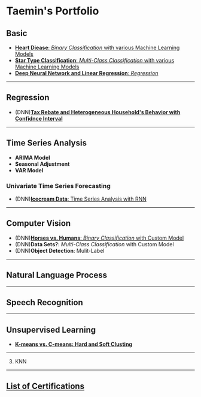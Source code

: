 # Taemin's Portfolio


## Basic

- [**Heart Diease**: _Binary Classification_ with various Machine Learning Models](https://github.com/TaeminDA/portfolio/blob/main/basic/binary/Heart_Diease_Classification_V1.ipynb)
- [**Star Type Classification**: _Multi-Class Classification_ with various Machine Learning Models](https://github.com/TaeminDA/portfolio/blob/main/basic/multiclass/Star_Classification_V1.ipynb)
- [**Deep Neural Network and Linear Regression**: _Regression_](https://github.com/TaeminDA/portfolio/blob/main/basic/regression/Deep_Neural_Network_and_Linear_Regression.ipynb)

------
## Regression

- (DNN)[**Tax Rebate and Heterogeneous Household's Behavior with Confidnce Interval**](https://github.com/TaeminDA/portfolio/blob/main/regression/Heterogeneous_Behavior.ipynb)

------

## Time Series Analysis

- **ARIMA Model**
- **Seasonal Adjustment**
- **VAR Model**

### Univariate Time Series Forecasting
- (DNN)[**Icecream Data**: Time Series Analysis with RNN](https://github.com/TaeminDA/portfolio/blob/main/tsa/Icecream_Forecasting_with_RNN.ipynb)

------

## Computer Vision

- (DNN)[**Horses vs. Humans**: _Binary Classification_ with Custom Model](https://github.com/TaeminDA/portfolio/blob/main/computer_vision/horsehuman/Image_Binary_Classification_with_TF_Horses_vs_Humans.ipynb)
- (DNN)**Data Sets?**: _Multi-Class Classification_ with Custom Model
- (DNN)**Object Detection**: Mulit-Label

------

## Natural Language Process

------

## Speech Recognition

------


## Unsupervised Learning

- [**K-means vs. C-means: Hard and Soft Clusting**](https://github.com/TaeminDA/portfolio/blob/main/unsupervised/K_means_vs_C_means.ipynb)

------

3. KNN

------


## [List of Certifications](https://github.com/TaeminDA/portfolio/blob/main/certifications/)

